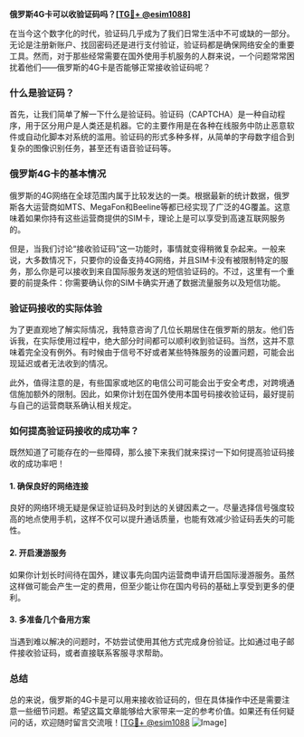 **俄罗斯4G卡可以收验证码吗？[[TG💪+ @esim1088](https://t.me/s/esim1088)]**

在当今这个数字化的时代，验证码几乎成为了我们日常生活中不可或缺的一部分。无论是注册新账户、找回密码还是进行支付验证，验证码都是确保网络安全的重要工具。然而，对于那些经常需要在国外使用手机服务的人群来说，一个问题常常困扰着他们——俄罗斯的4G卡是否能够正常接收验证码呢？

### 什么是验证码？

首先，让我们简单了解一下什么是验证码。验证码（CAPTCHA）是一种自动程序，用于区分用户是人类还是机器。它的主要作用是在各种在线服务中防止恶意软件或自动化脚本对系统的滥用。验证码的形式多种多样，从简单的字母数字组合到复杂的图像识别任务，甚至还有语音验证码等。

### 俄罗斯4G卡的基本情况

俄罗斯的4G网络在全球范围内属于比较发达的一类。根据最新的统计数据，俄罗斯各大运营商如MTS、MegaFon和Beeline等都已经实现了广泛的4G覆盖。这意味着如果你持有这些运营商提供的SIM卡，理论上是可以享受到高速互联网服务的。

但是，当我们讨论“接收验证码”这一功能时，事情就变得稍微复杂起来。一般来说，大多数情况下，只要你的设备支持4G网络，并且SIM卡没有被限制特定的服务，那么你是可以接收到来自国际服务发送的短信验证码的。不过，这里有一个重要的前提条件：你需要确认你的SIM卡确实开通了数据流量服务以及短信功能。

### 验证码接收的实际体验

为了更直观地了解实际情况，我特意咨询了几位长期居住在俄罗斯的朋友。他们告诉我，在实际使用过程中，绝大部分时间都可以顺利收到验证码。当然，这并不意味着完全没有例外。有时候由于信号不好或者某些特殊服务的设置问题，可能会出现延迟或者无法收到的情况。

此外，值得注意的是，有些国家或地区的电信公司可能会出于安全考虑，对跨境通信施加额外的限制。因此，如果你计划在国外使用本国号码接收验证码，最好提前与自己的运营商联系确认相关规定。

### 如何提高验证码接收的成功率？

既然知道了可能存在的一些障碍，那么接下来我们就来探讨一下如何提高验证码接收的成功率吧！

#### 1. 确保良好的网络连接
良好的网络环境无疑是保证验证码及时到达的关键因素之一。尽量选择信号强度较高的地点使用手机，这样不仅可以提升通话质量，也能有效减少验证码丢失的可能性。

#### 2. 开启漫游服务
如果你计划长时间待在国外，建议事先向国内运营商申请开启国际漫游服务。虽然这样做可能会产生一定的费用，但至少能让你在国内号码的基础上享受到更多的便利。

#### 3. 多准备几个备用方案
当遇到难以解决的问题时，不妨尝试使用其他方式完成身份验证。比如通过电子邮件接收验证码，或者直接联系客服寻求帮助。

### 总结

总的来说，俄罗斯的4G卡是可以用来接收验证码的，但在具体操作中还是需要注意一些细节问题。希望这篇文章能够给大家带来一定的参考价值。如果还有任何疑问的话，欢迎随时留言交流哦！[[TG💪+ @esim1088](https://t.me/s/esim1088) ![Image](https://i.postimg.cc/4NQfJmqS/Snipaste-2025-05-13-00-14-12.png)]